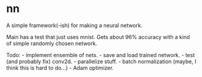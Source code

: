 # nn
A simple framework(-ish) for making a neural network.

Main has a test that just uses mnist. Gets about 96% accuracy with a kind of simple randomly chosen network. 

Todo:
    - implement ensemble of nets.
    - save and load trained network. 
    - test (and probably fix) conv2d. 
    - parallelize stuff.
    - batch normalization (maybe, I think this is hard to do...)
    - Adam optimizer.
